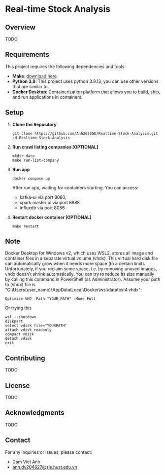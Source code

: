 # Real-time Stock Analysis

## Overview

TODO

## Requirements

This project requires the following dependencies and tools:

- **Make**: [download here](https://gnuwin32.sourceforge.net/packages/make.htm)
- **Python 3.9**: This project uses python 3.9.13, you can use other versions that are similar to.
- **Docker Desktop**: Containerization platform that allows you to build, ship, and run applications in containers.

## Setup

1. **Clone the Repository**
   ```
   git clone https://github.com/Anh26535D/Realtime-Stock-Analysis.git
   cd Realtime-Stock-Analysis
   ```

2. **Run crawl listing companies [OPTIONAL]**
   ```
   mkdir data
   make run-list-company
   ```

3. **Run app**

   ```
   docker compose up
   ```

   After run app, waiting for containers starting.
   You can access:
    - kafka-ui via port 8080, 
    - spark master ui via port 8888
    - influxdb via port 8086

4. **Restart docker container [OPTIONAL]**
   ```
   make restart
   ```

## Note

Docker Desktop for Windows v2, which uses WSL2, stores all image and container files in a separate virtual volume (vhdx). This virtual hard disk file can automatically grow when it needs more space (to a certain limit). Unfortunately, if you reclaim some space, i.e. by removing unused images, vhdx doesn't shrink automatically. You can try to reduce its size manually by calling this command in PowerShell (as Administrator). Assume your path to (vhdx) file is "C:\Users\{user_name}\AppData\Local\Docker\wsl\data\ext4.vhdx":
   ```
   Optimize-VHD -Path "YOUR_PATH" -Mode Full
   ```
Or trying this
   ```
   wsl --shutdown
   diskpart
   select vdisk file="YOURPATH"
   attach vdisk readonly
   compact vdisk
   detach vdisk
   exit
   ```


## Contributing

TODO

## License

TODO

## Acknowledgments

TODO

## Contact

For any inquiries or issues, please contact:

- Dam Viet Anh 
- anh.dv204627@sis.hust.edu.vn
